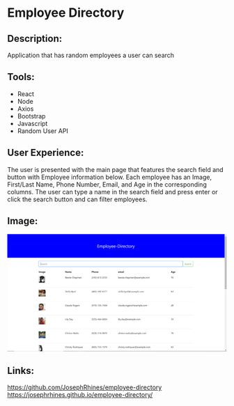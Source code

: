 # Employee Directory

## Description:
Application that has random employees a user can search

## Tools:
* React
* Node
* Axios
* Bootstrap
* Javascript
* Random User API

## User Experience:
The user is presented with the main page that features the search field and button with Employee information below.
Each employee has an Image, First/Last Name, Phone Number, Email, and Age in the corresponding columns. The user can
type a name in the search field and press enter or click the search button and can filter employees.

## Image:
<img src="./public/images/employee.jpg/">

## Links:
https://github.com/JosephRhines/employee-directory
https://josephrhines.github.io/employee-directory/

